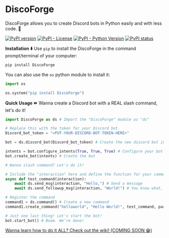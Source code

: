 # DiscoForge
DiscoForge allows you to create Discord bots in Python easily and with less code. 🎉

[![PyPI version](https://badge.fury.io/py/DiscoForge.svg)](https://badge.fury.io/py/DiscoForge)
[![PyPI - License](https://img.shields.io/pypi/l/DiscoForge)](https://pypi.org/project/DiscoForge/)
[![PyPI - Python Version](https://img.shields.io/pypi/pyversions/DiscoForge)](https://pypi.org/project/DiscoForge/)
[![PyPI status](https://img.shields.io/pypi/status/DiscoForge.svg)](https://pypi.python.org/pypi/DiscoForge/)

**Installation ⬇️**
Use `pip` to install the DiscoForge in the command prompt/terminal of your computer:
```bash
pip install DiscoForge
```
You can also use the `os` python module to install it: 
```python
import os

os.system("pip install DiscoForge")
```

**Quick Usage ⏩**
Wanna create a Discord bot with a REAL slash command, let's do it!

```python
import DiscoForge as ds # Import the "DiscoForge" module as "ds"

# Replace this with the token for your Discord bot.
Discord_bot_token = "<PUT-YOUR-DISCORD-BOT-TOKEN-HERE>"

bot = ds.discord_bot(Discord_bot_token) # Create the new discord bot instance

intents = bot.configure_intents(True, True, True) # Configure your bot intents
bot.create_bot(intents) # Create the bot

# Wanna slash command? Let's do it!

# Include the "interaction" here and define the function for your command
async def test_command(interaction):
    await ds.send_msg(interaction, "Hello,") # Send a message
    await ds.send_followup_msg(interaction, "World!") # You know what, that was fun. Let's send a follow up message!

# Register the command
command1 = ds.command() # Create a new command
command1.create_command("helloworld", "Hello World!", test_command, params=None) # Create the function with the name "helloworld" and using our "test_command" function.

# Just one last thing! Let's start the bot!
bot.start_bot() # Boom. We're done!
```

[Wanna learn how to do it ALL? Check out the wiki! (COMING SOON 😁)](https://github.com/MilesWK/DiscoForge/wiki)
